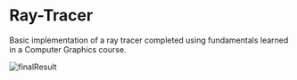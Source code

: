 # Ray-Tracer
Basic implementation of a ray tracer completed using fundamentals learned in a Computer Graphics course.

  ![finalResult](https://github.com/riley-okeefe/Ray-Tracer/assets/97004064/b0e57fca-380e-4caf-b730-79e3f167eac4)
